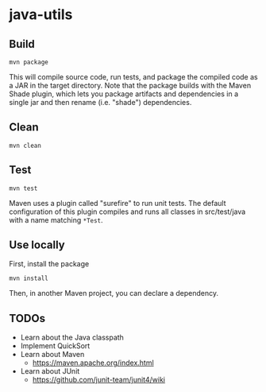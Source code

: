 # java-utils

## Build

    mvn package

This will compile source code, run tests, and package the compiled code as a JAR in the target directory. Note that the package builds with the Maven Shade plugin, which lets you package artifacts and dependencies in a single jar and then rename (i.e. "shade") dependencies.

## Clean

    mvn clean

## Test

    mvn test

Maven uses a plugin called "surefire" to run unit tests. The default configuration of this plugin compiles and runs all classes in src/test/java with a name matching `*Test`.

## Use locally

First, install the package

    mvn install

Then, in another Maven project, you can declare a dependency.

## TODOs

* Learn about the Java classpath
* Implement QuickSort
* Learn about Maven
  * https://maven.apache.org/index.html
* Learn about JUnit
  * https://github.com/junit-team/junit4/wiki